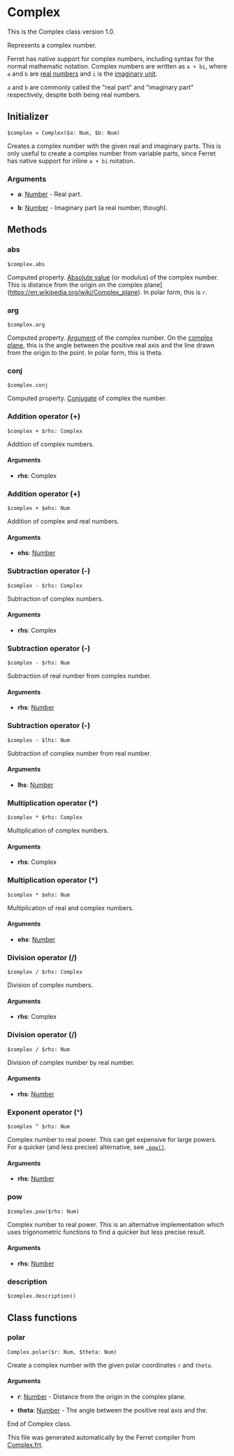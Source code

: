# Complex

This is the Complex class version 1.0.

Represents a complex number.

Ferret has native support for complex numbers, including syntax for the
normal mathematic notation. Complex numbers are written as `a + bi`, where
`a` and `b` are [real numbers](Number.md) and `i` is the
[imaginary unit](https://en.wikipedia.org/wiki/Imaginary_unit).

`a` and `b` are commonly called the "real part" and "imaginary part"
respectively, despite both being real numbers.


## Initializer

```
$complex = Complex($a: Num, $b: Num)
```

Creates a complex number with the given real and imaginary parts. This is
only useful to create a complex number from variable parts, since Ferret
has native support for inline `a + bi` notation.


### Arguments

* __a__: [Number](/std/doc/Number.md) - Real part.

* __b__: [Number](/std/doc/Number.md) - Imaginary part (a real number, though).

## Methods

### abs

```
$complex.abs
```

Computed property. [Absolute value](https://en.wikipedia.org/wiki/Absolute_value#Complex_numbers)
(or modulus) of the complex number. This is distance from the origin on the
complex plane](https://en.wikipedia.org/wiki/Complex_plane). In polar form,
this is `r`.



### arg

```
$complex.arg
```

Computed property. [Argument](https://en.wikipedia.org/wiki/Argument_(complex_analysis)) of
the complex number. On the
[complex plane](https://en.wikipedia.org/wiki/Complex_plane), this is the
angle between the positive real axis and the line drawn from the origin to
the point. In polar form, this is theta.



### conj

```
$complex.conj
```

Computed property. [Conjugate](https://en.wikipedia.org/wiki/Complex_conjugate) of complex the
number.



### Addition operator (+)

```
$complex + $rhs: Complex
```

Addition of complex numbers.


#### Arguments

* __rhs__: Complex  



### Addition operator (+)

```
$complex + $ehs: Num
```

Addition of complex and real numbers.


#### Arguments

* __ehs__: [Number](/std/doc/Number.md)  



### Subtraction operator (-)

```
$complex - $rhs: Complex
```

Subtraction of complex numbers.


#### Arguments

* __rhs__: Complex  



### Subtraction operator (-)

```
$complex - $rhs: Num
```

Subtraction of real number from complex number.


#### Arguments

* __rhs__: [Number](/std/doc/Number.md)  



### Subtraction operator (-)

```
$complex - $lhs: Num
```

Subtraction of complex number from real number.


#### Arguments

* __lhs__: [Number](/std/doc/Number.md)  



### Multiplication operator (*)

```
$complex * $rhs: Complex
```

Multiplication of complex numbers.


#### Arguments

* __rhs__: Complex  



### Multiplication operator (*)

```
$complex * $ehs: Num
```

Multiplication of real and complex numbers.


#### Arguments

* __ehs__: [Number](/std/doc/Number.md)  



### Division operator (/)

```
$complex / $rhs: Complex
```

Division of complex numbers.


#### Arguments

* __rhs__: Complex  



### Division operator (/)

```
$complex / $rhs: Num
```

Division of complex number by real number.


#### Arguments

* __rhs__: [Number](/std/doc/Number.md)  



### Exponent operator (^)

```
$complex ^ $rhs: Num
```

Complex number to real power.
This can get expensive for large powers.
For a quicker (and less precise) alternative, see [`.pow()`](#pow).


#### Arguments

* __rhs__: [Number](/std/doc/Number.md)  



### pow

```
$complex.pow($rhs: Num)
```

Complex number to real power. This is an alternative implementation which
uses trigonometric functions to find a quicker but less precise result.


#### Arguments

* __rhs__: [Number](/std/doc/Number.md)  



### description

```
$complex.description()
```


## Class functions

### polar

```
Complex.polar($r: Num, $theta: Num)
```

Create a complex number with the given polar coordinates `r` and `theta`.


#### Arguments

* __r__: [Number](/std/doc/Number.md) - Distance from the origin in the complex plane.

* __theta__: [Number](/std/doc/Number.md) - The angle between the positive real axis and the.





End of Complex class.

This file was generated automatically by the Ferret compiler from
[Complex.frt](../Complex.frt).